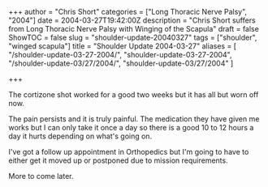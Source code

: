 +++
author = "Chris Short"
categories = ["Long Thoracic Nerve Palsy", "2004"]
date = 2004-03-27T19:42:00Z
description = "Chris Short suffers from Long Thoracic Nerve Palsy with Winging of the Scapula"
draft = false
ShowTOC = false
slug = "shoulder-update-20040327"
tags = ["shoulder", "winged scapula"]
title = "Shoulder Update 2004-03-27"
aliases = [
    "/shoulder-update-03-27-2004/",
    "shoulder-update-03-27-2004",
    "/shoulder-update-03/27/2004/",
    "shoulder-update-03/27/2004"
]

+++

The cortizone shot worked for a good two weeks but it has all but worn off now.

The pain persists and it is truly painful. The medication they have given me works but I can only take it once a day so there is a good 10 to 12 hours a day it hurts depending on what's going on.

I've got a follow up appointment in Orthopedics but I'm going to have to either get it moved up or postponed due to mission requirements.

More to come later.